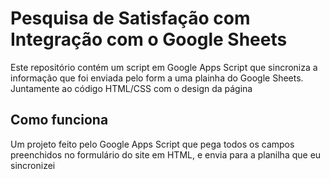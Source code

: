 # Pesquisa de Satisfação com Integração com o Google Sheets

Este repositório contém um script em Google Apps Script que sincroniza a informação que foi enviada pelo form a uma plainha do Google Sheets. Juntamente ao código HTML/CSS com o design da página

## Como funciona

Um projeto feito pelo Google Apps Script que pega todos os campos preenchidos no formulário do site em HTML, e envia para a planilha que eu sincronizei
